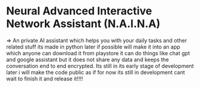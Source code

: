 # Neural Advanced Interactive Network Assistant (N.A.I.N.A)

=> An private AI assistant which helps you with your daily tasks and other related stuff its made in python later if possible will make it into an app which anyone can download it from playstore it can do 
  things like chat gpt and google assistant but it does not share any data and keeps the conversation end to end encrypted. Its still in its early stage of development later i will make the code public as if
  for now its still in development cant wait to finish it and release it!!!!

